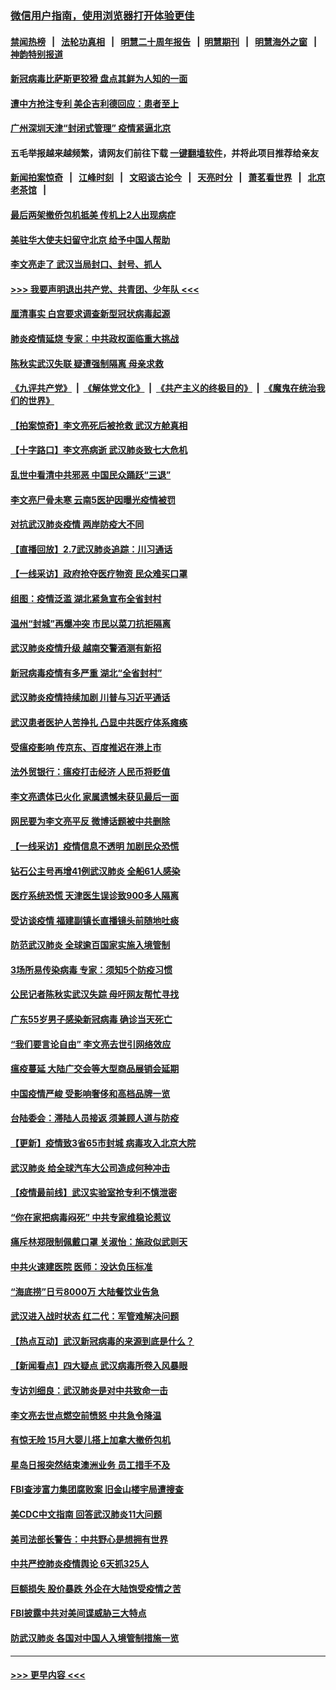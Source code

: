 ### [微信用户指南，使用浏览器打开体验更佳](https://github.com/gfw-breaker/banned-news1/blob/master/indexes/wechat-guide.md?t=0)
#### [禁闻热榜](热点新闻.md?t=0)  &nbsp;&nbsp;|&nbsp;&nbsp; [法轮功真相](https://github.com/gfw-breaker/truth/blob/master/README.md?t=0) &nbsp;&nbsp;|&nbsp;&nbsp; [明慧二十周年报告](https://github.com/gfw-breaker/mh-reports/blob/master/README.md?t=0) &nbsp;&nbsp;|&nbsp;&nbsp;[明慧期刊](https://github.com/gfw-breaker/mh-qikan) &nbsp;&nbsp;|&nbsp;&nbsp; [明慧海外之窗](https://github.com/gfw-breaker/mh-news/blob/master/README.md?t=0) &nbsp;&nbsp;|&nbsp;&nbsp; [神韵特别报道](https://github.com/gfw-breaker/mh-news/blob/master/shenyun.md?t=0)
#### [新冠病毒比萨斯更狡猾 盘点其鲜为人知的一面](../pages/nsc413/n11851114.md?t=02080255) 
#### [遭中方抢注专利 美企吉利德回应：患者至上](../pages/nsc413/n11852037.md?t=02080255) 
#### [广州深圳天津“封闭式管理” 疫情紧逼北京](../pages/nsc413/n11852246.md?t=02080255) 
#### 五毛举报越来越频繁，请网友们前往下载 [一键翻墙软件](https://github.com/gfw-breaker/ssr-accounts)，并将此项目推荐给亲友
#### [新闻拍案惊奇](https://github.com/gfw-breaker/banned-news1/blob/master/pages/link4.md) &nbsp;&nbsp;|&nbsp;&nbsp; [江峰时刻](https://github.com/gfw-breaker/banned-news1/blob/master/pages/link4.md) &nbsp;&nbsp;|&nbsp;&nbsp; [文昭谈古论今](https://github.com/gfw-breaker/banned-news1/blob/master/pages/link4.md) &nbsp;&nbsp;|&nbsp;&nbsp; [天亮时分](https://github.com/gfw-breaker/banned-news1/blob/master/pages/link4.md) &nbsp;&nbsp;|&nbsp;&nbsp; [萧茗看世界](https://github.com/gfw-breaker/banned-news1/blob/master/pages/link4.md) &nbsp;&nbsp;|&nbsp;&nbsp; [北京老茶馆](https://github.com/gfw-breaker/banned-news1/blob/master/pages/link4.md) &nbsp;&nbsp;|&nbsp;&nbsp; 
#### [最后两架撤侨包机抵美 传机上2人出现病症](../pages/nsc413/n11852173.md?t=02080255) 
#### [美驻华大使夫妇留守北京 给予中国人帮助](../pages/nsc413/n11852165.md?t=02080255) 
#### [李文亮走了 武汉当局封口、封号、抓人](../pages/nsc413/n11852108.md?t=02080255) 
#### [>>> 我要声明退出共产党、共青团、少年队 <<<](https://github.com/begood0513/goodnews/blob/master/quit/letter.md) 
#### [厘清事实 白宫要求调查新型冠状病毒起源](../pages/nsc413/n11852106.md?t=02080255) 
#### [肺炎疫情延烧 专家：中共政权面临重大挑战](../pages/nsc413/n11851884.md?t=02080255) 
#### [陈秋实武汉失联 疑遭强制隔离 母亲求救](../pages/nsc413/n11851944.md?t=02080255) 
#### [《九评共产党》](https://github.com/begood0513/9ping.md/blob/master/README.md) &nbsp;|&nbsp; [《解体党文化》](../../../../jtdwh.md/blob/master/README.md)  &nbsp;|&nbsp; [《共产主义的终极目的》](../../../../gczydzjmd.md/blob/master/README.md) &nbsp;|&nbsp; [《魔鬼在统治我们的世界》](../../../../mgztzwmdsj.md/blob/master/README.md) 
#### [【拍案惊奇】李文亮死后被抢救 武汉方舱真相](../pages/nsc413/n11851958.md?t=02080255) 
#### [【十字路口】李文亮病逝 武汉肺炎致七大危机](../pages/nsc413/n11850690.md?t=02080255) 
#### [乱世中看清中共邪恶 中国民众踊跃“三退”](../pages/nsc413/n11835515.md?t=02080255) 
#### [李文亮尸骨未寒 云南5医护因曝光疫情被罚](../pages/nsc413/n11851761.md?t=02080255) 
#### [对抗武汉肺炎疫情 两岸防疫大不同](../pages/nsc413/n11846318.md?t=02080255) 
#### [【直播回放】2.7武汉肺炎追踪：川习通话](../pages/nsc413/n11851802.md?t=02080255) 
#### [【一线采访】政府抢夺医疗物资 民众难买口罩](../pages/nsc413/n11851017.md?t=02080255) 
#### [组图：疫情泛滥 湖北紧急宣布全省封村](../pages/nsc413/n11851563.md?t=02080255) 
#### [温州“封城”再爆冲突 市民以菜刀抗拒隔离](../pages/nsc413/n11851538.md?t=02080255) 
#### [武汉肺炎疫情升级 越南交警酒测有新招](../pages/nsc413/n11851632.md?t=02080255) 
#### [新冠病毒疫情有多严重 湖北“全省封村”](../pages/nsc413/n11851296.md?t=02080255) 
#### [武汉肺炎疫情持续加剧 川普与习近平通话](../pages/nsc413/n11851613.md?t=02080255) 
#### [武汉患者医护人苦挣扎 凸显中共医疗体系瘫痪](../pages/nsc413/n11850083.md?t=02080255) 
#### [受瘟疫影响 传京东、百度推迟在港上市](../pages/nsc413/n11851409.md?t=02080255) 
#### [法外贸银行：瘟疫打击经济 人民币将贬值](../pages/nsc413/n11850538.md?t=02080255) 
#### [李文亮遗体已火化 家属遗憾未获见最后一面](../pages/nsc413/n11851128.md?t=02080255) 
#### [网民要为李文亮平反 微博话题被中共删除](../pages/nsc413/n11851177.md?t=02080255) 
#### [【一线采访】疫情信息不透明 加剧民众恐慌](../pages/nsc413/n11850699.md?t=02080255) 
#### [钻石公主号再增41例武汉肺炎 全船61人感染](../pages/nsc413/n11850401.md?t=02080255) 
#### [医疗系统恐慌 天津医生误诊致900多人隔离](../pages/nsc413/n11850609.md?t=02080255) 
#### [受访谈疫情 福建副镇长直播镜头前随地吐痰](../pages/nsc413/n11850758.md?t=02080255) 
#### [防范武汉肺炎 全球逾百国家实施入境管制](../pages/nsc413/n11850557.md?t=02080255) 
#### [3场所易传染病毒 专家：须知5个防疫习惯](../pages/nsc413/n11849662.md?t=02080255) 
#### [公民记者陈秋实武汉失踪 母吁网友帮忙寻找](../pages/nsc413/n11850638.md?t=02080255) 
#### [广东55岁男子感染新冠病毒 确诊当天死亡](../pages/nsc413/n11850590.md?t=02080255) 
#### [“我们要言论自由” 李文亮去世引网络效应](../pages/nsc413/n11850484.md?t=02080255) 
#### [瘟疫蔓延 大陆广交会等大型商品展销会延期](../pages/nsc413/n11850521.md?t=02080255) 
#### [中国疫情严峻 受影响奢侈和高档品牌一览](../pages/nsc413/n11850319.md?t=02080255) 
#### [台陆委会：滞陆人员接返 须兼顾人道与防疫](../pages/nsc413/n11850414.md?t=02080255) 
#### [【更新】疫情致3省65市封城 病毒攻入北京大院](../pages/nsc413/n11801312.md?t=02080255) 
#### [武汉肺炎 给全球汽车大公司造成何种冲击](../pages/nsc413/n11850056.md?t=02080255) 
#### [【疫情最前线】武汉实验室抢专利不慎泄密](../pages/nsc413/n11850310.md?t=02080255) 
#### [“你在家把病毒闷死” 中共专家维稳论惹议](../pages/nsc413/n11850048.md?t=02080255) 
#### [痛斥林郑限制佩戴口罩 关淑怡：施政似武则天](../pages/nsc413/n11849645.md?t=02080255) 
#### [中共火速建医院 医师：没达负压标准](../pages/nsc413/n11848938.md?t=02080255) 
#### [“海底捞”日亏8000万 大陆餐饮业告急](../pages/nsc413/n11850010.md?t=02080255) 
#### [武汉进入战时状态 红二代：军管难解决问题](../pages/nsc413/n11849976.md?t=02080255) 
#### [【热点互动】武汉新冠病毒的来源到底是什么？](../pages/nsc413/n11849749.md?t=02080255) 
#### [【新闻看点】四大疑点 武汉病毒所卷入风暴眼](../pages/nsc413/n11849608.md?t=02080255) 
#### [专访刘细良：武汉肺炎是对中共致命一击](../pages/nsc413/n11849934.md?t=02080255) 
#### [李文亮去世点燃空前愤怒 中共急令降温](../pages/nsc413/n11849864.md?t=02080255) 
#### [有惊无险 15月大婴儿搭上加拿大撤侨包机](../pages/nsc413/n11849698.md?t=02080255) 
#### [星岛日报突然结束澳洲业务 员工措手不及](../pages/nsc413/n11849722.md?t=02080255) 
#### [FBI查涉富力集团腐败案 旧金山楼宇局遭搜查](../pages/nsc413/n11848419.md?t=02080255) 
#### [美CDC中文指南 回答武汉肺炎11大问题](../pages/nsc413/n11849703.md?t=02080255) 
#### [美司法部长警告：中共野心是想拥有世界](../pages/nsc413/n11849769.md?t=02080255) 
#### [中共严控肺炎疫情舆论 6天抓325人](../pages/nsc413/n11849529.md?t=02080255) 
#### [巨额损失 股价暴跌 外企在大陆饱受疫情之苦](../pages/nsc413/n11849651.md?t=02080255) 
#### [FBI披露中共对美间谍威胁三大特点](../pages/nsc413/n11849700.md?t=02080255) 
#### [防武汉肺炎 各国对中国人入境管制措施一览](../pages/nsc413/n11838726.md?t=02080255) 

----
#### [ >>> 更早内容 <<< ](../indexes/nsc413-earlier.md)
